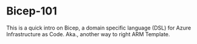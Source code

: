 # Bicep-101
This is a quick intro on Bicep, a domain specific language (DSL) for Azure Infrastructure as Code. Aka., another way to right ARM Template.
